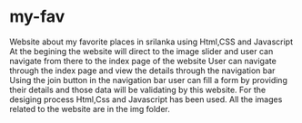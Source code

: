 # my-fav
Website about my favorite places in srilanka using Html,CSS and Javascript 
At the begining the website will direct to the image slider and user can navigate from there to the index page of the website
User can navigate through the index page and view the details through the navigation bar
Using the join button in the navigation bar user can fill a form by providing their details and those data will be validating by this website.
For the desiging process Html,Css and Javascript has been used.
All the images related to the website are in the img folder.

